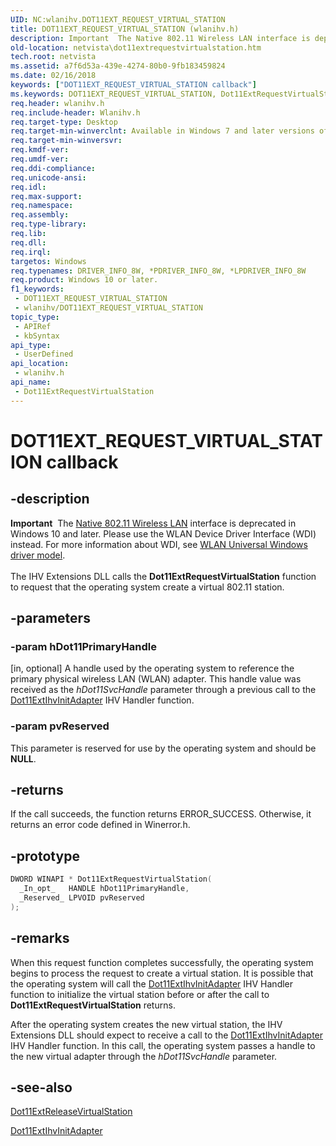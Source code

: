 ```yaml
---
UID: NC:wlanihv.DOT11EXT_REQUEST_VIRTUAL_STATION
title: DOT11EXT_REQUEST_VIRTUAL_STATION (wlanihv.h)
description: Important  The Native 802.11 Wireless LAN interface is deprecated in Windows 10 and later.
old-location: netvista\dot11extrequestvirtualstation.htm
tech.root: netvista
ms.assetid: a7f6d53a-439e-4274-80b0-9fb183459824
ms.date: 02/16/2018
keywords: ["DOT11EXT_REQUEST_VIRTUAL_STATION callback"]
ms.keywords: DOT11EXT_REQUEST_VIRTUAL_STATION, Dot11ExtRequestVirtualStation, Dot11ExtRequestVirtualStation callback function [Network Drivers Starting with Windows Vista], Native_802.11_IHV_Ext_d118b82f-9abc-4878-b76f-4aabf93b38ea.xml, netvista.dot11extrequestvirtualstation, wlanihv/Dot11ExtRequestVirtualStation
req.header: wlanihv.h
req.include-header: Wlanihv.h
req.target-type: Desktop
req.target-min-winverclnt: Available in Windows 7 and later versions of the Windows operating   systems.
req.target-min-winversvr: 
req.kmdf-ver: 
req.umdf-ver: 
req.ddi-compliance: 
req.unicode-ansi: 
req.idl: 
req.max-support: 
req.namespace: 
req.assembly: 
req.type-library: 
req.lib: 
req.dll: 
req.irql: 
targetos: Windows
req.typenames: DRIVER_INFO_8W, *PDRIVER_INFO_8W, *LPDRIVER_INFO_8W
req.product: Windows 10 or later.
f1_keywords:
 - DOT11EXT_REQUEST_VIRTUAL_STATION
 - wlanihv/DOT11EXT_REQUEST_VIRTUAL_STATION
topic_type:
 - APIRef
 - kbSyntax
api_type:
 - UserDefined
api_location:
 - wlanihv.h
api_name:
 - Dot11ExtRequestVirtualStation
---
```


# DOT11EXT_REQUEST_VIRTUAL_STATION callback


## -description

<div class="alert"><b>Important</b>  The <a href="https://docs.microsoft.com/previous-versions/windows/hardware/wireless/ff560689(v=vs.85)">Native 802.11 Wireless LAN</a> interface is deprecated in Windows 10 and later. Please use the WLAN Device Driver Interface (WDI) instead. For more information about WDI, see <a href="https://docs.microsoft.com/windows-hardware/drivers/network/wifi-universal-driver-model">WLAN Universal Windows driver model</a>.</div><div> </div>The IHV Extensions DLL calls the
  <b>Dot11ExtRequestVirtualStation</b> function to request that the operating system
  create a virtual 802.11 station.

## -parameters

### -param hDot11PrimaryHandle 

[in, optional]
A handle used by the operating system to reference the primary physical wireless LAN (WLAN)
     adapter. This handle value was received as the
     <i>hDot11SvcHandle</i> parameter through a previous call to the
     <a href="..\wlanihv\nc-wlanihv-dot11extihv_init_adapter.md">Dot11ExtIhvInitAdapter</a> IHV
     Handler function.

### -param pvReserved

This parameter is reserved for use by the operating system and should be <b>NULL</b>.

## -returns

If the call succeeds, the function returns ERROR_SUCCESS. Otherwise, it returns an error code
     defined in
     Winerror.h.

## -prototype

```cpp
DWORD WINAPI * Dot11ExtRequestVirtualStation(
  _In_opt_   HANDLE hDot11PrimaryHandle,
  _Reserved_ LPVOID pvReserved
);
```

## -remarks

When this request function completes successfully, the operating system begins to process the request
    to create a virtual station. It is possible that the operating system will call the
    <a href="..\wlanihv\nc-wlanihv-dot11extihv_init_adapter.md">Dot11ExtIhvInitAdapter</a> IHV
    Handler function to initialize the virtual station before or after the call to
    <b>Dot11ExtRequestVirtualStation</b> returns.

After the operating system creates the new virtual station, the IHV Extensions DLL should expect to
    receive a call to the
    <a href="..\wlanihv\nc-wlanihv-dot11extihv_init_adapter.md">Dot11ExtIhvInitAdapter</a> IHV
    Handler function. In this call, the operating system passes a handle to the new virtual adapter through
    the
    <i>hDot11SvcHandle</i> parameter.

## -see-also

<a href="..\wlanihv\nc-wlanihv-dot11ext_release_virtual_station.md">
   Dot11ExtReleaseVirtualStation</a>



<a href="..\wlanihv\nc-wlanihv-dot11extihv_init_adapter.md">Dot11ExtIhvInitAdapter</a>

